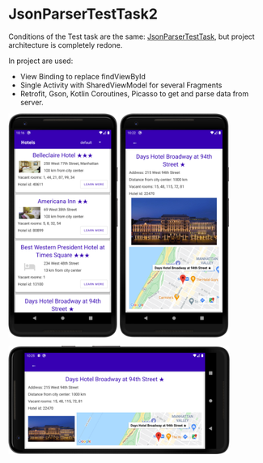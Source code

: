 # JsonParserTestTask2

Conditions of the Test task are the same: [JsonParserTestTask](https://github.com/Anette11/JsonParserTestTask#jsonparsertesttask), 
but project architecture is completely redone.

In project are used:

- View Binding to replace findViewById
- Single Activity with SharedViewModel for several Fragments
- Retrofit, Gson, Kotlin Coroutines, Picasso to get and parse data from server.

<img src="device-2021-06-19-131748.png" width="216" heigth="384"> <img src="device-2021-06-19-132311.png" width="216" heigth="384">

<img src="device-2021-06-19-132538.png" width="437" heigth="247">
